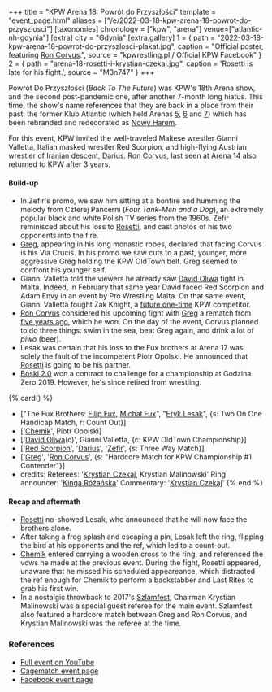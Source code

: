 +++
title = "KPW Arena 18: Powrót do Przyszłości"
template = "event_page.html"
aliases = ["/e/2022-03-18-kpw-arena-18-powrot-do-przyszlosci"]
[taxonomies]
chronology = ["kpw", "arena"]
venue=["atlantic-nh-gdynia"]
[extra]
city = "Gdynia"
[extra.gallery]
1 = { path = "2022-03-18-kpw-arena-18-powrot-do-przyszlosci-plakat.jpg", caption = "Official poster, featuring [Ron Corvus](@/w/ron-corvus.md).", source = "kpwrestling.pl / Official KPW Facebook" }
2 = { path = "arena-18-rosetti-i-krystian-czekaj.jpg", caption = 'Rosetti is late for his fight.', source = "M3n747" }
+++

Powrót Do Przyszłości (_Back To The Future_) was KPW's 18th Arena show, and the second post-pandemic one, after another 7-month long hiatus. This time, the show's name
references that they are back in a place from their past: the former Klub Atlantic (which held Arenas [5](@/e/kpw/2017-01-14-kpw-arena-v.md), [6](@/e/kpw/2017-04-08-kpw-arena-6-selekcja.md) and [7](@/e/kpw/2017-06-10-kpw-arena-7-wysoka-stawka.md)) which has been rebranded and redecorated as [Nowy Harem](@/v/atlantic-nh-gdynia.md).

For this event, KPW invited the well-traveled Maltese wrestler Gianni Valletta, Italian masked wrestler Red Scorpion, and high-flying Austrian wrestler of Iranian descent, Darius.
[Ron Corvus](@/w/ron-corvus.md), last seen at [Arena 14](@/e/kpw/2019-06-15-kpw-arena-14-nastepny-poziom.md) also returned to KPW after 3 years.

#### Build-up

* In Zefir's promo, we saw him sitting at a bonfire and humming the melody from Czterej Pancerni (_Four Tank-Men and a Dog_), an extremely popular black and white Polish TV series from the 1960s. Zefir reminisced about his loss to [Rosetti](@/w/rosetti.md), and cast photos of his two opponents into the fire.
* [Greg](@/w/greg.md), appearing in his long monastic robes, declared that facing Corvus is his Via Crucis. In his promo we saw cuts to a past, younger, more aggressive Greg holding the KPW OldTown belt. Greg seemed to confront his younger self.
* Gianni Valletta told the viewers he already saw [David Oliwa](@/w/david-oliwa.md) fight in Malta. Indeed, in February that same year David faced Red Scorpion and Adam Envy in an event by Pro Wrestling Malta. On that same event, Gianni Valletta fought Zak Knight, a [future one-time](@/e/kpw/2023-05-19-kpw-arena-22.md) KPW competitor.
* [Ron Corvus](@/w/ron-corvus.md) considered his upcoming fight with [Greg](@/w/greg.md) a rematch from [five years ago](@/e/kpw/2017-02-04-kpw-szlamfest.md), which he won. On the day of the event, Corvus planned to do three things: swim in the sea, beat Greg again, and drink a lot of _piwo_ (beer).
* Lesak was certain that his loss to the Fux brothers at Arena 17 was solely the fault of the incompetent Piotr Opolski. He announced that [Rosetti](@/w/rosetti.md) is going to be his partner.
* [Boski 2.0](@/w/ostrowski.md) won a contract to challenge for a championship at Godzina Zero 2019. However, he's since retired from wrestling.

{% card() %}
- ["The Fux Brothers: [Filip Fux](@/w/filip-fux.md), [Michał Fux](@/w/michal-fux.md)",
  "[Eryk Lesak](@/w/eryk-lesak.md)", {s: Two On One Handicap Match, r: Count Out}]
- ['[Chemik](@/w/chemik.md)', Piotr Opolski]
- ['[David Oliwa](@/w/david-oliwa.md)(c)', Gianni Valletta, {c: KPW OldTown Championship}]
- ['[Red Scorpion](@/w/red-scorpion.md)', '[Darius](@/w/darius.md)', '[Zefir](@/w/zefir.md)', {s: Three Way
      Match}]
- ['[Greg](@/w/greg.md)', '[Ron Corvus](@/w/ron-corvus.md)', {s: "Hardcore Match for
      KPW Championship #1 Contender"}]
- credits:
    Referees: '[Krystian Czekaj](@/w/krystian-czekaj.md), Krystian Malinowski'
    Ring announcer: '[Kinga Różańska](@/w/kinga-miotke.md)'
    Commentary: '[Krystian Czekaj](@/w/krystian-czekaj.md)'
{% end %}

#### Recap and aftermath

* [Rosetti](@/w/rosetti.md) no-showed Lesak, who announced that he will now face the brothers alone.
* After taking a frog splash and escaping a pin, Lesak left the ring, flipping the bird at his opponents and the ref, which led to a count-out.
* [Chemik](@/w/chemik.md) entered carrying a wooden cross to the ring, and referenced the vows he made at the previous event. During the fight, Rosetti appeared, unaware that he missed his scheduled appeareance, which distracted the ref enough for Chemik to perform a backstabber and Last Rites to grab his first win.
* In a nostalgic throwback to 2017's [Szlamfest](@/e/kpw/2017-02-04-kpw-szlamfest.md), Chairman Krystian Malinowski was a special guest referee for the main event. Szlamfest also featured a hardcore match between Greg and Ron Corvus, and Krystian Malinowski was the referee at the time.

### References

* [Full event on YouTube](https://www.youtube.com/watch?v=kAp3we-kg-0)
* [Cagematch event page](https://www.cagematch.net/?id=1&nr=335612)
* [Facebook event page](https://www.facebook.com/events/357134892922305/)
